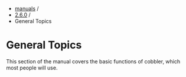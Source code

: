 
<!-- begin content -->

<div id="wrap" class="container">
 <div class="row">
  <div class="span8">
<ul class="breadcrumb"><li><a href="/manuals">manuals</a> <span class="divider">/</span></li><li><a href="/manuals/2.6.0">2.6.0</a> <span class="divider">/</span></li><li class="active">General Topics</li></ul>
   <h1>General Topics</h1>
<p>This section of the manual covers the basic functions of cobbler, which most people will use.</p>
